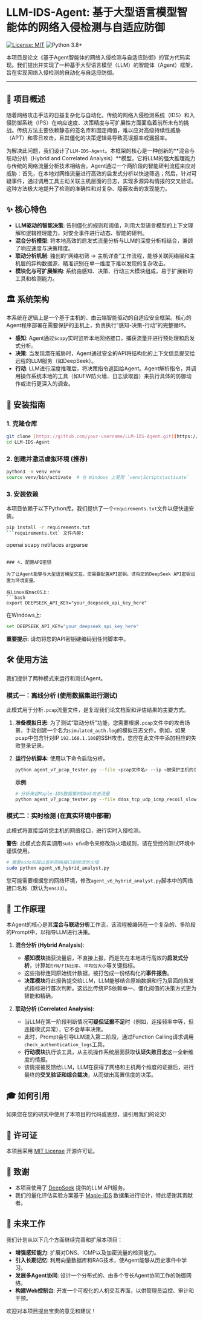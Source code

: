 # LLM-IDS-Agent: 基于大型语言模型智能体的网络入侵检测与自适应防御

[![License: MIT](https://img.shields.io/badge/License-MIT-yellow.svg)](https://opensource.org/licenses/MIT)
![Python 3.8+](https://img.shields.io/badge/python-3.8+-blue.svg)

本项目是论文《基于Agent智能体的网络入侵检测与自适应防御》的官方代码实现。我们提出并实现了一种基于大型语言模型（LLM）的智能体（Agent）框架，旨在实现网络入侵检测的自动化与自适应防御。

---

## 📖 项目概述

随着网络攻击手法的日益复杂化与自动化，传统的网络入侵检测系统（IDS）和入侵防御系统（IPS）在响应速度、决策精度与可扩展性方面面临着前所未有的挑战。传统方法主要依赖静态的签名库和固定阈值，难以应对高级持续性威胁（APT）和零日攻击，且其僵化的决策逻辑易导致高误报率或漏报率。

为解决此问题，我们设计了`LLM-IDS-Agent`。本框架的核心是一种创新的**混合与联动分析（Hybrid and Correlated Analysis）**模型，它将LLM的强大推理能力与传统的网络流量分析技术相结合。Agent通过一个两阶段的智能研判流程来应对威胁：首先，在本地对网络流量进行高效的启发式分析以快速筛选；然后，针对可疑事件，通过调用工具主动关联主机层面的日志，实现多源异构情报的交叉验证。这种方法极大地提升了检测的准确性和对复杂、隐蔽攻击的发现能力。

## ✨ 核心特色

- **LLM驱动的智能决策**: 告别僵化的规则和阈值，利用大型语言模型的上下文理解和逻辑推理能力，对安全事件进行动态、智能的研判。
- **混合分析模型**: 将本地高效的启发式流量分析与LLM的深度分析相结合，兼顾了响应速度与决策精度。
- **联动分析机制**: 独创的“网络初筛 -> 主机详查”工作流程，能够关联网络层和主机层的异构数据源，精准识别在单一维度下难以发现的复杂攻击。
- **模块化与可扩展架构**: 系统由感知、决策、行动三大模块组成，易于扩展新的工具和检测能力。

## 🏛️ 系统架构

本系统在逻辑上是一个基于主机的、由云端智能驱动的自适应安全框架。核心的Agent程序部署在需要保护的主机上，负责执行“感知-决策-行动”的完整循环。

- **感知**: Agent通过`Scapy`实时监听本地网络接口，捕获流量并进行预处理和启发式分析。
- **决策**: 当发现潜在威胁时，Agent通过安全的API将结构化的上下文信息提交给远程的LLM服务（如DeepSeek）。
- **行动**: LLM进行深度推理后，将决策指令返回给Agent。Agent解析指令，并调用操作系统本地的工具（如UFW防火墙、日志读取器）来执行具体的防御动作或进行更深入的调查。

## 🚀 安装指南

### 1. 克隆仓库

```bash
git clone [https://github.com/your-username/LLM-IDS-Agent.git](https://github.com/your-username/LLM-IDS-Agent.git)
cd LLM-IDS-Agent
```

### 2. 创建并激活虚拟环境 (推荐)

```bash
python3 -m venv venv
source venv/bin/activate  # 在 Windows 上使用 `venv\Scripts\activate`
```

### 3. 安装依赖

本项目依赖于以下Python库。我们提供了一个`requirements.txt`文件以便快速安装。

```bash
pip install -r requirements.txt
```requirements.txt` 文件内容:
```

openai
scapy
netifaces
argparse

```

### 4. 配置API密钥

为了让Agent能够与大型语言模型交互，您需要配置API密钥。请将您的DeepSeek API密钥设置为环境变量。

在Linux或macOS上:
```bash
export DEEPSEEK_API_KEY="your_deepseek_api_key_here"
```

在Windows上:

```bash
set DEEPSEEK_API_KEY="your_deepseek_api_key_here"
```

**重要提示**: 请勿将您的API密钥硬编码到任何脚本中。

## 🛠️ 使用方法

我们提供了两种模式来运行和测试Agent。

### 模式一：离线分析 (使用数据集进行测试)

此模式用于分析`.pcap`流量文件，是复现我们论文档案和评估结果的主要方式。

1. **准备模拟日志**: 为了测试“联动分析”功能，您需要根据`.pcap`文件中的攻击场景，手动创建一个名为`simulated_auth.log`的模拟日志文件。例如，如果pcap中包含针对IP `192.168.1.100`的SSH攻击，您应在此文件中添加相应的失败登录记录。

2. **运行分析脚本**: 使用以下命令启动分析。

    ```bash
    python agent_v7_pcap_tester.py --file <pcap文件名> --ip <被保护主机的IP地址>
    ```

    **示例**:

    ```bash
    # 分析来自Maple-IDS数据集的DDoS攻击流量
    python agent_v7_pcap_tester.py --file ddos_tcp_udp_icmp_recoil_slowloic.pcap --ip 10.0.0.5
    ```

### 模式二：实时检测 (在真实环境中部署)

此模式将直接监听您主机的网络接口，进行实时入侵检测。

**警告**: 此模式会真实调用`sudo ufw`命令来修改防火墙规则，请在受控的测试环境中谨慎使用。

```bash
# 需要sudo权限以监听网络接口和修改防火墙
sudo python agent_v6_hybrid_analyst.py
```

您可能需要根据您的网络环境，修改`agent_v6_hybrid_analyst.py`脚本中的网络接口名称（默认为`ens33`）。

## 🔬 工作原理

本Agent的核心是其**混合与联动分析**工作流，该流程被编码在一个复杂的、多阶段的Prompt中，以指导LLM进行决策。

1. **混合分析 (Hybrid Analysis)**:
    - **感知模块**捕获流量后，不直接上报，而是先在本地进行高效的**启发式分析**，计算如`SYN/FIN比率`、`平均包大小`等关键指标。
    - 这些指标连同原始统计数据，被打包成一份结构化的**事件报告**。
    - **决策模块**将此报告提交给LLM，LLM能够结合原始数据和行为层面的启发式指标进行首次判断。这远比传统IPS依赖单一、僵化阈值的决策方式更为智能和精确。

2. **联动分析 (Correlated Analysis)**:
    - 当LLM在第一阶段判断情况**可疑但证据不足**时（例如，连接频率中等，但连接模式异常），它不会草率决策。
    - 此时，Prompt会引导LLM进入第二阶段，通过Function Calling请求调用`check_authentication_logs`工具。
    - **行动模块**执行该工具，从主机操作系统层面获取**认证失败日志**这一全新维度的情报。
    - 该情报被反馈给LLM，LLM在获得了网络和主机两个维度的证据后，进行最终的**交叉验证和综合裁决**，从而做出高置信度的决策。

## 🎓 如何引用

如果您在您的研究中使用了本项目的代码或思想，请引用我们的论文!

## 📄 许可证

本项目采用 [MIT License](LICENSE) 开源许可证。

## 🙏 致谢

- 本项目使用了 [DeepSeek](https://www.deepseek.com/) 提供的LLM API服务。
- 我们的量化评估实验方案基于 [Maple-IDS](https://maple.nefu.edu.cn/) 数据集进行设计，特此感谢其贡献者。

## 🔭 未来工作

我们计划从以下几个方面继续完善和扩展本项目：

- **增强感知能力**: 扩展对DNS、ICMP以及加密流量的检测能力。
- **引入长期记忆**: 利用向量数据库和RAG技术，使Agent能够从历史事件中学习。
- **发展多Agent协同**: 设计一个分布式的、由多个专长Agent协同工作的防御网络。
- **构建Web控制台**: 开发一个可视化的人机交互界面，以供管理员监控、审计和干预。

欢迎对本项目提出宝贵的意见和建议！
